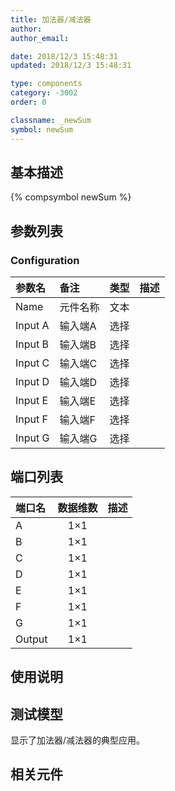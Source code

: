 ```yaml
---
title: 加法器/减法器
author: 
author_email:

date: 2018/12/3 15:48:31
updated: 2018/12/3 15:48:31

type: components
category: -3002
order: 0

classname: _newSum
symbol: newSum
---
```

## 基本描述
{% compsymbol newSum %}

## 参数列表
### Configuration
| 参数名 | 备注 | 类型 | 描述 |
| :--- | :--- | :--: | :--- |
| Name | 元件名称 | 文本 |  |
| Input A | 输入端A | 选择 |  |
| Input B | 输入端B | 选择 |  |
| Input C | 输入端C | 选择 |  |
| Input D | 输入端D | 选择 |  |
| Input E | 输入端E | 选择 |  |
| Input F | 输入端F | 选择 |  |
| Input G | 输入端G | 选择 |  |


## 端口列表

| 端口名 | 数据维数 | 描述 |
| :--- | :--:  | :--- |
| A | 1×1 | |                   
| B | 1×1 | |                   
| C | 1×1 | |                   
| D | 1×1 | |                   
| E | 1×1 | |                   
| F | 1×1 | |                   
| G | 1×1 | |                   
| Output | 1×1 | |                   

## 使用说明


## 测试模型
[<test name>](<test link>)显示了加法器/减法器的典型应用。

## 相关元件


